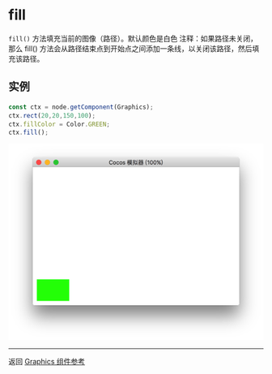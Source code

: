 # fill

`fill()` 方法填充当前的图像（路径）。默认颜色是白色
注释：如果路径未关闭，那么 fill() 方法会从路径结束点到开始点之间添加一条线，以关闭该路径，然后填充该路径。

## 实例

```ts
const ctx = node.getComponent(Graphics);
ctx.rect(20,20,150,100);
ctx.fillColor = Color.GREEN;
ctx.fill();
```

<a href="./fill.png"><img src="./fill.png"></a>

<hr>

返回 [Graphics 组件参考](../graphics.md)
